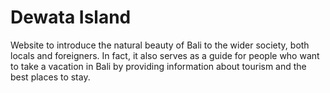 <h1>Dewata Island</h1>

Website to introduce the natural beauty of Bali to the wider society, both locals and foreigners. In fact, it also serves as a guide for people who want to take a vacation in Bali by providing information about tourism and the best places to stay.
